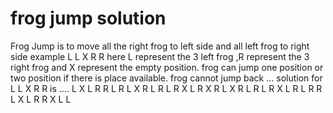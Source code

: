 # frog jump solution 
Frog Jump is to move all the right frog to left side and all left frog to right side
example 
  L L X R R
 here L represent the 3 left frog ,R represent the 3 right frog and X represent the empty position.
 frog can jump one position or two position if there is place available.
 frog cannot jump back ...
 solution for L L X R R is ....
L X L R R 
L R L X R 
L R L R X 
L R X R L 
X R L R L 
R X L R L 
R R L X L 
R R X L L 

 
